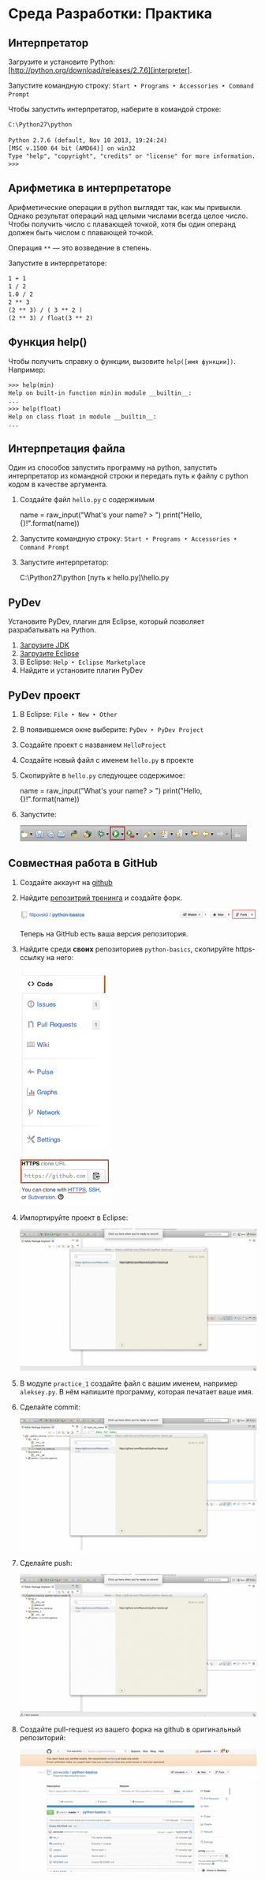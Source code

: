 # Среда Разработки: Практика

##  Интерпретатор

Загрузите и установите Python:
[http://python.org/download/releases/2.7.6][interpreter].

Запустите командную строку: `Start ‣ Programs ‣ Accessories ‣ Command
Prompt`

Чтобы запустить интерпретатор, наберите в командой строке:

    C:\Python27\python

    Python 2.7.6 (default, Nov 10 2013, 19:24:24)
    [MSC v.1500 64 bit (AMD64)] on win32
    Type "help", "copyright", "credits" or "license" for more information.
    >>>


## Арифметика в интерпретаторе

Арифметические операции в python выглядят так, как мы привыкли. Однако
результат операций над целыми числами всегда целое число. Чтобы получить
число с плавающей точкой, хотя бы один операнд должен быть числом с
плавающей точкой.

Операция `**` &mdash; это возведение в степень.

Запустите в интерпретаторе:

    1 + 1
    1 / 2
    1.0 / 2
    2 ** 3
    (2 ** 3) / ( 3 ** 2 )
    (2 ** 3) / float(3 ** 2)


## Функция help()

Чтобы получить справку о функции, вызовите `help([имя функции])`.
Например:

    >>> help(min)
    Help on built-in function min)in module __builtin__:
    ...
    >>> help(float)
    Help on class float in module __builtin__:
    ...


## Интерпретация файла

Один из способов запустить программу на python, запустить интерпретатор из
командной строки и передать путь к файлу с python кодом в качестве
аргумента.

  1. Создайте файл `hello.py` с содержимым

        name = raw_input("What's your name? > ")
        print("Hello, {}!".format(name))

  2. Запустите командную строку: `Start ‣ Programs ‣ Accessories ‣ Command
  Prompt`

  3. Запустите интерпретатор:

        C:\Python27\python [путь к hello.py]\hello.py



##  PyDev

Установите PyDev, плагин для Eclipse, который позволяет разрабатывать на
Python.

  1. [Загрузите JDK][java]
  2. [Загрузите Eclipse][eclipse]
  3. В Eclipse: `Help ‣ Eclipse Marketplace`
  4. Найдите и установите плагин PyDev


## PyDev проект

  1. В Eclipse: `File ‣ New ‣ Other`
  2. В появившемся окне выберите: `PyDev ‣ PyDev Project`
  3. Создайте проект с названием `HelloProject`
  4. Создайте новый файл с именем `hello.py` в проекте
  5. Скопируйте в `hello.py` следующее содержимое:

        name = raw_input("What's your name? > ")
        print("Hello, {}!".format(name))

  6. Запустите:

      ![Eclipse Launch][eclipse-launch]

## Совместная работа в GitHub

  1. Создайте аккаунт на [github][github]
  2. Найдите [репозитрий тренинга][repo] и создайте форк.

     <img src="fork.png" style="max-width:100%">

     Теперь на GitHub есть ваша версия репозитория.

  3. Найдите среди **своих** репозиториев `python-basics`, скопируйте
     https-ссылку на него:

     <img src="repo-link.png" style="max-width: 100%">

  4. Импортируйте проект в Eclipse:

     <img src="import.gif" style="max-width:100%">

  5. В модуле `practice_1` создайте файл с вашим именем, например
     `aleksey.py`. В нём напишите программу, которая печатает ваше имя.

  6. Сделайте commit:

     <img src="commit.gif" style="max-width:100%">

  7. Сделайте push:

     <img src="push.gif" style="max-width:100%">

  8. Создайте pull-request из вашего форка на github в оригинальный
     репозиторий:

     <img src="pull-request.gif" style="max-width:100%">


[eclipse]: //www.eclipse.org/downloads/
[java]: //www.oracle.com/technetwork/java/javase/downloads/index.html
[interpreter]: http://python.org/download/releases/2.7.6/
[win-git]: http://windows.github.com/
[github]: https://github.com
[repo]: https://github.com/filipovskii/python-basics

[eclipse-launch]: eclipse-launch.png
[fork]: fork.png
